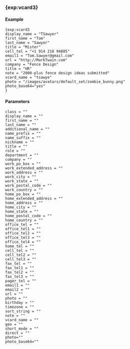 ### {exp:vcard3}

#### Example ####
	{exp:vcard3 
	display_name = "TSawyer" 
	first_name = "Tom" 
	last_name = "Sawyer"
	title = "Mister"
	cell_tel = "+1 914 218 94885"    
	email1 = "Tom.Sawyer@gmail.com"
	url = "http://MarkTwain.com"
	company = "Fence Design"
	title = "HR"
	note = "2000-plus fence design ideas submitted"
	vcard_name = "tsawye"
	photo = "/images/avatars/default_set/zombie_bunny.png"
	photo_base64="yes"
	}

#### Parameters ####
	class = ""
	display_name = ""
	first_name = ""
	last_name = ""
	additional_name = ""
	name_prefix = ""
	name_suffix = ""
	nickname = ""
	title = ""
	role = ""
	department = ""
	company = ""
	work_po_box = ""
	work_extended_address = ""
	work_address = ""
	work_city = ""
	work_state = ""
	work_postal_code = ""
	work_country = ""
	home_po_box = ""
	home_extended_address = ""
	home_address = ""
	home_city = ""
	home_state = ""
	home_postal_code = ""
	home_country = ""
	office_tel = ""
	office_tel1 = ""
	office_tel2 = ""
	office_tel3 = ""
	office_tel4 = ""
	home_tel = ""
	cell_tel = ""
	cell_tel2 = ""
	cell_tel3 = ""
	fax_tel = ""
	fax_tel1 = ""
	fax_tel2 = ""
	fax_tel3 = ""
	pager_tel = ""
	email1 = ""
	email2 = ""
	url = ""
	photo = ""
	birthday = ""
	timezone = ""
	sort_string = ""
	note = ""
	vcard_name = "" 
	geo = "" 
	short_mode = "" 
	direct = "" 
	photo=""
	photo_base64="" 